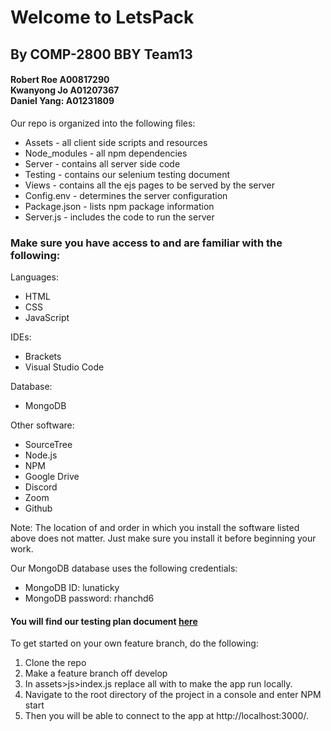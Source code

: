 <h1>Welcome to LetsPack</h1>
<h2>By COMP-2800 BBY Team13</h2>

<h4>Robert Roe A00817290 <br> Kwanyong Jo A01207367 <br> Daniel Yang: A01231809</h4>

<p>Our repo is organized into the following files:
<ul>
    <li>Assets - all client side scripts and resources</li>
    <li>Node_modules - all npm dependencies</li>
    <li>Server - contains all server side code</li>
    <li>Testing - contains our selenium testing document</li>
    <li>Views - contains all the ejs pages to be served by the server</li>
    <li>Config.env - determines the server configuration</li>
    <li>Package.json - lists npm package information</li>
    <li>Server.js - includes the code to run the server</li>
</ul>
</p>

<h3>Make sure you have access to and are familiar with the following:</h3>
<div>
Languages:
<ul>
    <li>HTML</li>
    <li>CSS</li>
    <li>JavaScript</li>
</ul>
IDEs:
<ul>
    <li>Brackets</li>
    <li>Visual Studio Code</li>
</ul>
Database:
<ul>
    <li>MongoDB</li>
</ul>
Other software:
<ul>
    <li>SourceTree</li>
    <li>Node.js</li>
    <li>NPM</li>
    <li>Google Drive</li>
    <li>Discord</li>
    <li>Zoom</li>
    <li>Github</li>
</ul>
</div>

Note: The location of and order in which you install the software listed above does not matter. Just make sure you install it before beginning your work.

Our MongoDB database uses the following credentials:
<ul>
    <li>MongoDB ID: lunaticky</li>
    <li>MongoDB password: rhanchd6</li>
</ul>

<h4>You will find our testing plan document <a href="https://docs.google.com/spreadsheets/d/1YSPv4oz2JcwP6KuiGgDCChTEBhx9OzMXpMzbRANB_wY/edit?usp=sharing">here</a></h4> 

<p>To get started on your own feature branch, do the following:
<ol>
    <li>Clone the repo</li>
    <li>Make a feature branch off develop</li>
    <li>In assets>js>index.js replace all <https://letspack.herokuapp.com/> with <http://localhost:3000/> to make the app run locally.</li>
    <li>Navigate to the root directory of the project in a console and enter NPM start</li>
    <li>Then you will be able to connect to the app at http://localhost:3000/.</li>
</ol>
</p>


